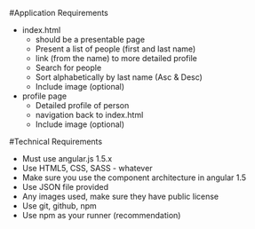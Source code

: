 #Application Requirements
* index.html
	- should be a presentable page
	- Present a list of people (first and last name)
	- link (from the name) to more detailed profile
	- Search for people
	- Sort alphabetically by last name (Asc & Desc)
	- Include image (optional)
* profile page
	- Detailed profile of person
	- navigation back to index.html
	- Include image (optional)

#Technical Requirements
- Must use angular.js 1.5.x 
- Use HTML5, CSS, SASS - whatever
- Make sure you use the component architecture in angular 1.5
- Use JSON file provided
- Any images used, make sure they have public license
- Use git, github, npm
- Use npm as your runner (recommendation)
